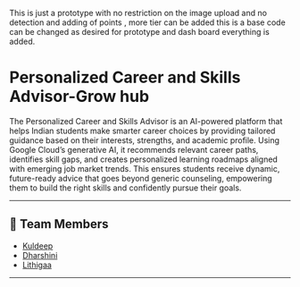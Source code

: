This is just a prototype with no restriction on the image upload and no detection and adding of points , more tier can be added this is a base code can be changed as desired for prototype and dash board everything is added.
# Personalized Career and Skills Advisor-Grow hub

The Personalized Career and Skills Advisor is an AI-powered platform that helps Indian students make smarter career choices by providing tailored guidance based on their interests, strengths, and academic profile. Using Google Cloud’s generative AI, it recommends relevant career paths, identifies skill gaps, and creates personalized learning roadmaps aligned with emerging job market trends. This ensures students receive dynamic, future-ready advice that goes beyond generic counseling, empowering them to build the right skills and confidently pursue their goals.

---

## 👥 Team Members

- [Kuldeep](https://github.com/kuldeep-37)  
- [Dharshini](https://github.com/Dharshini-2116)  
- [Lithigaa](https://github.com/Lithigaa2006)  

---
